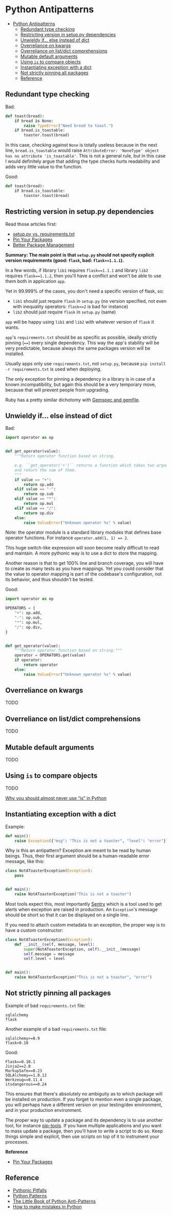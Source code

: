 # Python Antipatterns

<!--TOC-->

- [Python Antipatterns](#python-antipatterns)
  - [Redundant type checking](#redundant-type-checking)
  - [Restricting version in setup.py dependencies](#restricting-version-in-setuppy-dependencies)
  - [Unwieldy if... else instead of dict](#unwieldy-if-else-instead-of-dict)
  - [Overreliance on kwargs](#overreliance-on-kwargs)
  - [Overreliance on list/dict comprehensions](#overreliance-on-listdict-comprehensions)
  - [Mutable default arguments](#mutable-default-arguments)
  - [Using `is` to compare objects](#using-is-to-compare-objects)
  - [Instantiating exception with a dict](#instantiating-exception-with-a-dict)
  - [Not strictly pinning all packages](#not-strictly-pinning-all-packages)
  - [Reference](#reference)

<!--TOC-->

## Redundant type checking

Bad:

```python
def toast(bread):
    if bread is None:
        raise TypeError("Need bread to toast.")
    if bread.is_toastable:
        toaster.toast(bread)
```

In this case, checking against `None` is totally useless because in the next
line, `bread.is_toastable` would raise `AttributeError: 'NoneType' object has no attribute 'is_toastable'`. This is not a general rule, but in this case
I would definitely argue that adding the type checks hurts readability and adds
very little value to the function.

Good:

```python
def toast(bread):
    if bread.is_toastable:
        toaster.toast(bread)
```

## Restricting version in setup.py dependencies

Read those articles first:

- [setup.py vs. requirements.txt](https://caremad.io/2013/07/setup-vs-requirement/)
- [Pin Your Packages](http://nvie.com/posts/pin-your-packages/)
- [Better Package Management](http://nvie.com/posts/better-package-management/)

**Summary: The main point is that `setup.py` should not specify explicit version
requirements (good: `flask`, bad: `flask==1.1.1`).**

In a few words, if library `lib1` requires `flask==1.1.1` and library `lib2`
requires `flask==1.1.2`, then you'll have a conflict and won't be able to use
them both in application `app`.

Yet in 99.999% of the cases, you don't need a specific version of flask, so:

- `lib1` should just require `flask` in `setup.py` (no version specified, not
  even with inequality operators: `flask<=2` is bad for instance)
- `lib2` should just require `flask` in `setup.py` (same)

`app` will be happy using `lib1` and `lib2` with whatever version of `flask` it
wants.

`app`'s `requirements.txt` should be as specific as possible, ideally
strictly pinning (`==`) every single dependency. This way the app's stability
will be very predictable, because always the same packages version will be
installed.

Usually apps only use `requirements.txt`, not `setup.py`, because `pip install -r requirements.txt` is used when deploying.

The only exception for pinning a dependency in a library is in case of a known
incompatibility, but again this should be a very temporary move, because that
will prevent people from upgrading.

Ruby has a pretty similar dichotomy with [Gemspec and
gemfile](http://yehudakatz.com/2010/12/16/clarifying-the-roles-of-the-gemspec-and-gemfile/).

## Unwieldy if... else instead of dict

Bad:

```python
import operator as op


def get_operator(value):
    """Return operator function based on string.

    e.g. ``get_operator('+')`` returns a function which takes two arguments
    and return the sum of them.
    """
    if value == "+":
        return op.add
    elif value == "-":
        return op.sub
    elif value == "*":
        return op.mul
    elif value == "/":
        return op.div
    else:
        raise ValueError("Unknown operator %s" % value)
```

Note: the operator module is a standard library modules that defines base
operator functions. For instance `operator.add(1, 1) == 2`.

This huge switch-like expression will soon become really difficult to read and
maintain. A more pythonic way is to use a dict to store the mapping.

Another reason is that to get 100% line and branch coverage, you will have to
create as many tests as you have mappings. Yet you could consider that the
value to operator mapping is part of the codebase's configuration, not its
behavior, and thus shouldn't be tested.

Good:

```python
import operator as op

OPERATORS = {
    "+": op.add,
    "-": op.sub,
    "*": op.mul,
    "/": op.div,
}


def get_operator(value):
    """Return operator function based on string."""
    operator = OPERATORS.get(value)
    if operator:
        return operator
    else:
        raise ValueError("Unknown operator %s" % value)
```

## Overreliance on kwargs

TODO

## Overreliance on list/dict comprehensions

TODO

## Mutable default arguments

TODO

## Using `is` to compare objects

TODO

[Why you should almost never use “is” in
Python](http://blog.lerner.co.il/why-you-should-almost-never-use-is-in-python/)

## Instantiating exception with a dict

Example:

```python
def main():
    raise Exception({"msg": "This is not a toaster", "level": "error"})
```

Why is this an antipattern? Exception are meant to be read by human beings.
Thus, their first argument should be a human-readable error message, like this:

```python
class NotAToasterException(Exception):
    pass


def main():
    raise NotAToasterException("This is not a toaster")
```

Most tools expect this, most importantly
[Sentry](https://getsentry.com/welcome/) which is a tool used to get alerts
when exception are raised in production. An `Exception`'s message should be
short so that it can be displayed on a single line.

If you need to attach custom metadata to an exception, the proper way is to
have a custom constructor:

```python
class NotAToasterException(Exception):
    def __init__(self, message, level):
        super(NotAToasterException, self).__init__(message)
        self.message = message
        self.level = level


def main():
    raise NotAToasterException("This is not a toaster", "error")
```

## Not strictly pinning all packages

Example of bad `requirements.txt` file:

```
sqlalchemy
flask
```

Another example of a bad `requirements.txt` file:

```
sqlalchemy>=0.9
flask>0.10
```

Good:

```
Flask==0.10.1
Jinja2==2.8
MarkupSafe==0.23
SQLAlchemy==1.0.12
Werkzeug==0.11.4
itsdangerous==0.24
```

This ensures that there's absolutely no ambiguity as to which package will be installed on production. If you forget to mention even a single package, you will perhaps have a different version on your testing/dev environment, and in your production environment.

The proper way to update a package and its dependency is to use another tool, for instance [pip-tools](https://github.com/nvie/pip-tools). If you have multiple applications and you want to mass update a package, then you'll have to write a script to do so. Keep things simple and explicit, then use scripts on top of it to instrument your processes.

**Reference**

- [Pin Your Packages](http://nvie.com/posts/pin-your-packages/)

## Reference

- [Pythonic Pitfalls](http://nafiulis.me/potential-pythonic-pitfalls.html)
- [Python Patterns](https://github.com/faif/python-patterns)
- [The Little Book of Python
  Anti-Patterns](http://docs.quantifiedcode.com/python-anti-patterns/)
- [How to make mistakes in
  Python](http://www.oreilly.com/programming/free/files/how-to-make-mistakes-in-python.pdf)
